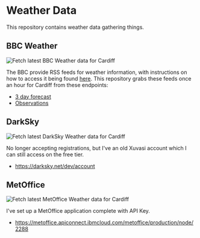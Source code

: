 # Weather Data

This repository contains weather data gathering things.

## BBC Weather
![Fetch latest BBC Weather data for Cardiff](https://github.com/rvaughan/weather-data/workflows/Fetch%20latest%20BBC%20Weather%20data%20for%20Cardiff/badge.svg)

The BBC provide RSS feeds for weather information, with instructions on how to
access it being found [here](https://www.bbc.co.uk/weather/about/17543675). This
repository grabs these feeds once an hour for Cardiff from these endpoints:

  * [3 day forecast](https://weather-broker-cdn.api.bbci.co.uk/en/forecast/rss/3day/2653822)
  * [Observations](https://weather-broker-cdn.api.bbci.co.uk/en/observation/rss/2653822)

## DarkSky
![Fetch latest DarkSky Weather data for Cardiff](https://github.com/rvaughan/weather-data/workflows/Fetch%20latest%20DarkSky%20Weather%20data%20for%20Cardiff/badge.svg)

No longer accepting registrations, but I've an old Xuvasi account which I can
still access on the free tier.

  * https://darksky.net/dev/account

## MetOffice
![Fetch latest MetOffice Weather data for Cardiff](https://github.com/rvaughan/weather-data/workflows/Fetch%20latest%20MetOffice%20Weather%20data%20for%20Cardiff/badge.svg)

I've set up a MetOffice application complete with API Key.

  * https://metoffice.apiconnect.ibmcloud.com/metoffice/production/node/2288
